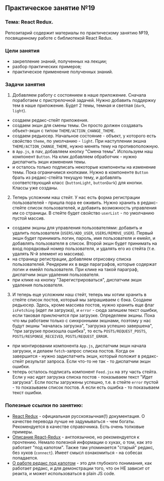 ## Практическое занятие №19

### Тема: React Redux.

Репозитарий содержит материалы по практическому занятию №19, посвященному работе с библиотекой React Redux.

### Цели занятия
- закрепление знаний, полученных на лекции;
- разбор практических примеров;
- практическое применение полученных знаний.

### Задачи занятия
1. Добавляем работу с состоянием в наше приложение. Сначала поработаем с пристрелочной задачей.  Нужно добавить поддержку тем в наше приложение. Будет 2 темы, темная и светлая (`dark`, `light`).
 - создаем редакс-стейт приложения.
 - создаем экшн для смены темы. Он просто должен создавать объект-экшн с типом `THEME/ACTION_CHANGE_THEME`.
 - создаем редьюсер. Начальное состояние - объект, у которого есть свойство `theme`, по умолчанию - `light`. При наступлении экшна `THEME/ACTION_CHANGE_THEME`, нужно менять тему на противоположную.
 - в `App.js`, в nav, добавляем кнопку "Смена темы". Используем наш компонент `Button`. На клик добавляем обработчик - нужно диспатчить экшн изменения темы.
 - и осталось только подписать некоторые компоненты на изменение темы. Пока ограничимся кнопками. Нужно в компоненте `Button` брать из редакс-стейта текущую тему, и добавлять соответствующий класс (`buttonLight`, `buttonDark`) для кнопки. Классы уже созданы.
2. Теперь усложним наш стейт. У нас есть форма регистрации пользователей - пришла пора ее оживить. Нужно хранить в редакс-стейте список пользователей, и добавить возможность управления им со страницы. В стейте будет свойство `userList` - по умолчанию пустой массив.
 - создаем экшны для управления пользователями: добавить и удалить пользователя (`USERS/ADD_USER`, `USERS/REMOVE_USER`). Первый экшн будет принимать логин, пароль, имя пользователя и емейл, и добавлять пользователя в список. Второй экшн будет принимать на вход порядковый номер пользователя, и удалять его из стейта (т.е. удалять N-й элемент из массива).
 - на страницу регистрации, добавляем отрисовку списка пользователей. Рендерим их в виде параграфов, которые содержат логин и емейл пользователя. При клике на такой параграф, диспатчим экшн удаления пользователя.
 - при клике на кнопку "Зарегистрироваться", диспатчим экшн удаления пользователя.
3. И теперь еще усложним наш стейт, теперь мы хотим хранить в стейте список постов, который мы запрашиваем с бэка. Создаем редьюсер. Здесь, кроме массива постов, нужно хранить еще флаг `isFetching` (идет ли загрузка), и `error` - сюда запишем текст ошибки, если таковая приключится при загрузке. Определяем экшны. Пока что мы работаем только с синхронными экшнами, поэтому у нас будут экшны "началась загрузка", "загрузка успешно завершена", "при загрузке произошла ошибка", то есть `POSTS/REQUEST_POSTS`, `POSTS/RESPONSE_RECEIVED`, `POSTS/REQUEST_ERROR`.
 - при монтировании компонента `App.js`, диспатчим экшн начала загрузки, и делаем `fetch`-запрос списка постов. Когда он завершится - нужно задиспатчить экшн, который положит в редакс-стейт результат запроса. Если что-то не так - то диспатчим экшн ошибки.
 - теперь осталось подписать компонент `Feed.jsx` на эту часть стейта. Если у нас идет загрузка списка постов - показываем текст "Идет загрузка". Если посты загружены успешно, т.е. в стейте `error` пустой - то показываем список постов. А если есть ошибка - то показываем текст ошибки.

### Полезные ссылки по занятию:
 - [React Redux](https://ru.react-redux.js.org/introduction/getting-started) - официальная русскоязычная(!) документация. О качестве перевода лучше не задумываться - чем богаты. Рекомендуется в качестве справочника. Есть очень толковые примеры.
 - [Описание React-Redux](https://medium.com/swlh/react-redux-hooks-5e5dbb52d057) - англоязычное, но рекомендуется к прочтению. Немало полезной информации о хуках, о том, как это работает "под капотом". Также там упоминается "старый" редакс, без хуков (`connect`). Имеет смысл ознакомиться - на собесах попадается.
 - [О работе редакс под капотом](https://ivaneroshkin.medium.com/%D0%BA%D0%B0%D0%BA-%D1%80%D0%B0%D0%B1%D0%BE%D1%82%D0%B0%D0%B5%D1%82-redux-a967d8616398) - это для глубокого понимания, как работает редакс, и для демонстрации того, что он НЕ зависит от реакта, и может использоваться в plain JS code.